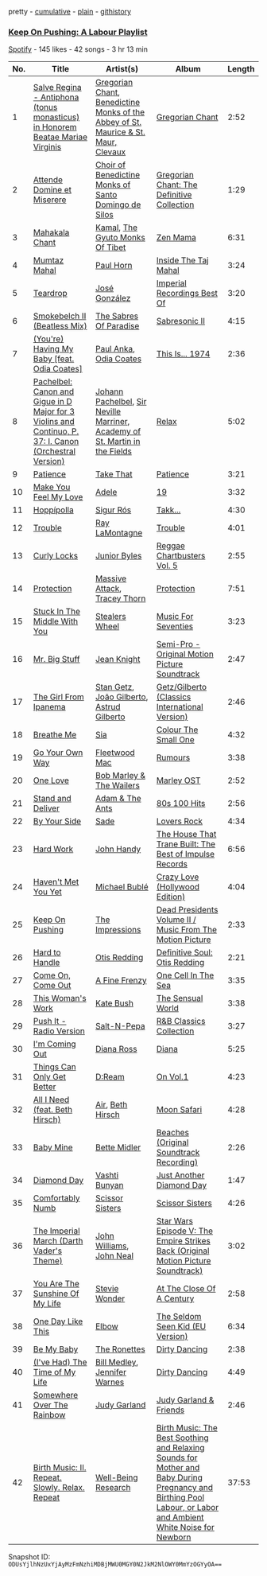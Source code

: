 pretty - [cumulative](/playlists/cumulative/6WHZXvb7hEN5w9VMFWPm1x.md) - [plain](/playlists/plain/6WHZXvb7hEN5w9VMFWPm1x) - [githistory](https://github.githistory.xyz/mackorone/spotify-playlist-archive/blob/main/playlists/plain/6WHZXvb7hEN5w9VMFWPm1x)

### [Keep On Pushing: A Labour Playlist](https://open.spotify.com/playlist/6WHZXvb7hEN5w9VMFWPm1x)

> 

[Spotify](https://open.spotify.com/user/spotify) - 145 likes - 42 songs - 3 hr 13 min

| No. | Title | Artist(s) | Album | Length |
|---|---|---|---|---|
| 1 | [Salve Regina \- Antiphona \(tonus monasticus\) in Honorem Beatae Mariae Virginis](https://open.spotify.com/track/2LDdH6TBPHivQcokt9uxMe) | [Gregorian Chant](https://open.spotify.com/artist/0Hu0feSkb1IIG0PbZ5P2s9), [Benedictine Monks of the Abbey of St\. Maurice & St\. Maur, Clevaux](https://open.spotify.com/artist/6bYu83C0X8Qej7nIk3X5GF) | [Gregorian Chant](https://open.spotify.com/album/3YFDU8Q0n9FGbNm1qzMrXZ) | 2:52 |
| 2 | [Attende Domine et Miserere](https://open.spotify.com/track/0V9uwXG8xqBXxaJFQFdVyV) | [Choir of Benedictine Monks of Santo Domingo de Silos](https://open.spotify.com/artist/7L7IxlZ80tH6r7tyYSH9Xe) | [Gregorian Chant: The Definitive Collection](https://open.spotify.com/album/5b0A7R9kcmcuErJzDuHMpr) | 1:29 |
| 3 | [Mahakala Chant](https://open.spotify.com/track/6lOmgML3mj5nIJ2aCqYdV5) | [Kamal](https://open.spotify.com/artist/49QARoeIkbAkdg1YXaUJ9s), [The Gyuto Monks Of Tibet](https://open.spotify.com/artist/1cjrk0hWzCerXIVm3rNTEc) | [Zen Mama](https://open.spotify.com/album/2eqUbew64eQIaqSMmrPSE4) | 6:31 |
| 4 | [Mumtaz Mahal](https://open.spotify.com/track/5B081R4ZB10dcY1w9sGcCq) | [Paul Horn](https://open.spotify.com/artist/1LI9iEq0loU9cdIa1dxVDj) | [Inside The Taj Mahal](https://open.spotify.com/album/5CI3eqdKUPVR2nB32qGgUP) | 3:24 |
| 5 | [Teardrop](https://open.spotify.com/track/1cTmlIavpTMpGewqlvddOI) | [José González](https://open.spotify.com/artist/6xrCU6zdcSTsG2hLrojpmI) | [Imperial Recordings Best Of](https://open.spotify.com/album/6v5e6P19VdYAy73GGjRDBV) | 3:20 |
| 6 | [Smokebelch II \(Beatless Mix\)](https://open.spotify.com/track/5eVgkmsnTF4jSK5T07C89p) | [The Sabres Of Paradise](https://open.spotify.com/artist/3w0vR06WHMVwMe1G20wmlS) | [Sabresonic II](https://open.spotify.com/album/5LMvhq2gjZeEV02JJ9VOO9) | 4:15 |
| 7 | [\(You're\) Having My Baby \[feat\. Odia Coates\]](https://open.spotify.com/track/1t2P7F6X67Wzg61G7mI4V9) | [Paul Anka](https://open.spotify.com/artist/7ceUfdWq2t5nbatS6ollHh), [Odia Coates](https://open.spotify.com/artist/3UgUTRbDBLMcRCantpTWIe) | [This Is..\. 1974](https://open.spotify.com/album/2rAykESS0yTPHAFBkvFwEu) | 2:36 |
| 8 | [Pachelbel: Canon and Gigue in D Major for 3 Violins and Continuo, P\. 37: I\. Canon \(Orchestral Version\)](https://open.spotify.com/track/5x3TUfYzgZIdt0Kaop64ss) | [Johann Pachelbel](https://open.spotify.com/artist/62TD7509VQIxUe4WpwO0s3), [Sir Neville Marriner](https://open.spotify.com/artist/6NUhQz7eAEsZvjEHTKHux9), [Academy of St\. Martin in the Fields](https://open.spotify.com/artist/77CaCn32H4mOMQA7UElzfF) | [Relax](https://open.spotify.com/album/35AZkwcf7WxuzNQ6iOhiIh) | 5:02 |
| 9 | [Patience](https://open.spotify.com/track/6Pr5e1NsmLvu2gKlFAezO2) | [Take That](https://open.spotify.com/artist/1XgFuvRd7r5g0h844A5ZUQ) | [Patience](https://open.spotify.com/album/7qdhaku3Tz8PqrTBSVp6uG) | 3:21 |
| 10 | [Make You Feel My Love](https://open.spotify.com/track/0mqTcM8kuu2IYPotMt7AzS) | [Adele](https://open.spotify.com/artist/4dpARuHxo51G3z768sgnrY) | [19](https://open.spotify.com/album/2YO1F9DHVEzXPriA1JHoOQ) | 3:32 |
| 11 | [Hoppípolla](https://open.spotify.com/track/6eTGxxQxiTFE6LfZHC33Wm) | [Sigur Rós](https://open.spotify.com/artist/6UUrUCIZtQeOf8tC0WuzRy) | [Takk...](https://open.spotify.com/album/3sE83l3A58DipFp3EzNLiE) | 4:30 |
| 12 | [Trouble](https://open.spotify.com/track/0W6jxWbCr1dggn7FSRiOlE) | [Ray LaMontagne](https://open.spotify.com/artist/6DoH7ywD5BcQvjloe9OcIj) | [Trouble](https://open.spotify.com/album/1JDuRt2LzuUG3HKhkruUJQ) | 4:01 |
| 13 | [Curly Locks](https://open.spotify.com/track/2nm9LkHrITQlBExd8l7Fo5) | [Junior Byles](https://open.spotify.com/artist/5J6lHDYy53GyksfcJyHadC) | [Reggae Chartbusters Vol\. 5](https://open.spotify.com/album/2eJuzRGhoe0VxDRePTw1QW) | 2:55 |
| 14 | [Protection](https://open.spotify.com/track/3kKVqFF4pv4EXeQe428zl2) | [Massive Attack](https://open.spotify.com/artist/6FXMGgJwohJLUSr5nVlf9X), [Tracey Thorn](https://open.spotify.com/artist/7xFnmid57ZE6iWEXdEXO3b) | [Protection](https://open.spotify.com/album/5CnZjFfPDmxOX7KnWLLqpC) | 7:51 |
| 15 | [Stuck In The Middle With You](https://open.spotify.com/track/6pNVhq4m3S9iNRxpwmVQZm) | [Stealers Wheel](https://open.spotify.com/artist/7bPU7cvfoD20ixGD9Qnqki) | [Music For Seventies](https://open.spotify.com/album/3L6yuuvIFVNQEOQ0F3rwn8) | 3:23 |
| 16 | [Mr\. Big Stuff](https://open.spotify.com/track/08013W2oJiJ3FcVq24hjXO) | [Jean Knight](https://open.spotify.com/artist/2Tk0pWxTuQgnE5nsUexrLr) | [Semi\-Pro \- Original Motion Picture Soundtrack](https://open.spotify.com/album/3U3BdoxSfeiLf1yrf3aMAE) | 2:47 |
| 17 | [The Girl From Ipanema](https://open.spotify.com/track/7DjbiNCiaIjGcJcld2hZVM) | [Stan Getz](https://open.spotify.com/artist/0FMucZsEnCxs5pqBjHjIc8), [João Gilberto](https://open.spotify.com/artist/77ZUbcdoU5KCPHNUl8bgQy), [Astrud Gilberto](https://open.spotify.com/artist/5rX2c1zow6hCph8PnnU3kF) | [Getz/Gilberto \(Classics International Version\)](https://open.spotify.com/album/5p7LZlOPMvScCXw5M77xyV) | 2:46 |
| 18 | [Breathe Me](https://open.spotify.com/track/7jqzZyJJLrpkRFYGpkqSK6) | [Sia](https://open.spotify.com/artist/5WUlDfRSoLAfcVSX1WnrxN) | [Colour The Small One](https://open.spotify.com/album/5HRQFmLEuzQP8e12o8DzB5) | 4:32 |
| 19 | [Go Your Own Way](https://open.spotify.com/track/0FeCO85RKW8fDRytwXof2x) | [Fleetwood Mac](https://open.spotify.com/artist/08GQAI4eElDnROBrJRGE0X) | [Rumours](https://open.spotify.com/album/63k57x0qOkUWEMR0dkMivh) | 3:38 |
| 20 | [One Love](https://open.spotify.com/track/6Vy8uPRN1rRj3JY6Kulzb3) | [Bob Marley & The Wailers](https://open.spotify.com/artist/2QsynagSdAqZj3U9HgDzjD) | [Marley OST](https://open.spotify.com/album/3oUCB0n85axmIbdLAR4FpF) | 2:52 |
| 21 | [Stand and Deliver](https://open.spotify.com/track/5niJaBcWtydYNTqIQofOeJ) | [Adam & The Ants](https://open.spotify.com/artist/2DppeCnNtvrLfEobq9Pw5r) | [80s 100 Hits](https://open.spotify.com/album/0pvhletDH7CphbKErUtPCF) | 2:56 |
| 22 | [By Your Side](https://open.spotify.com/track/4jsdqalaKwDTdPGLvps128) | [Sade](https://open.spotify.com/artist/47zz7sob9NUcODy0BTDvKx) | [Lovers Rock](https://open.spotify.com/album/2sLtjaUo7maVVpBAE4IyDk) | 4:34 |
| 23 | [Hard Work](https://open.spotify.com/track/0sdaK7zeep6xHV1bG70hcn) | [John Handy](https://open.spotify.com/artist/3Hl3dCaBcrnvBAOMAW4nJR) | [The House That Trane Built: The Best of Impulse Records](https://open.spotify.com/album/2qb2gPBR2BMN6SkamIuTT0) | 6:56 |
| 24 | [Haven't Met You Yet](https://open.spotify.com/track/4iMdiQO0YJwEkWf8eI2wff) | [Michael Bublé](https://open.spotify.com/artist/1GxkXlMwML1oSg5eLPiAz3) | [Crazy Love \(Hollywood Edition\)](https://open.spotify.com/album/2dNQDOzCubrvIWxtaYO6cU) | 4:04 |
| 25 | [Keep On Pushing](https://open.spotify.com/track/3Z2IFcYlXRgHz1PsRUFqrj) | [The Impressions](https://open.spotify.com/artist/1b1N51wmSK0ckxFAMPSSHO) | [Dead Presidents Volume II / Music From The Motion Picture](https://open.spotify.com/album/52Us0gT9wf2yGMNlwTATGB) | 2:33 |
| 26 | [Hard to Handle](https://open.spotify.com/track/0cOaBiobFTiO26SLaG3fka) | [Otis Redding](https://open.spotify.com/artist/60df5JBRRPcnSpsIMxxwQm) | [Definitive Soul: Otis Redding](https://open.spotify.com/album/5GISxo4Igi2GPbeHlBnAPj) | 2:21 |
| 27 | [Come On, Come Out](https://open.spotify.com/track/0CFEXDoG6aW4hxWxRp9ta2) | [A Fine Frenzy](https://open.spotify.com/artist/5dTYaRzOn4rXGBLH052EeQ) | [One Cell In The Sea](https://open.spotify.com/album/0Cf9D8egNPltljtx7wb3Es) | 3:35 |
| 28 | [This Woman's Work](https://open.spotify.com/track/1Q0sruYhnsq6lmhWgeRFh5) | [Kate Bush](https://open.spotify.com/artist/1aSxMhuvixZ8h9dK9jIDwL) | [The Sensual World](https://open.spotify.com/album/0Bk6rV33JObdtOpjJg0vIy) | 3:38 |
| 29 | [Push It \- Radio Version](https://open.spotify.com/track/1eFUfPZJiys9SNyBKqaQ8P) | [Salt\-N\-Pepa](https://open.spotify.com/artist/7wqtxqI3eo7Gn1P7SpP6cQ) | [R&B Classics Collection](https://open.spotify.com/album/2ZZiI4Jg5SYg7suQwGSv4z) | 3:27 |
| 30 | [I'm Coming Out](https://open.spotify.com/track/0ew27xRdxSexrWbODuLfeE) | [Diana Ross](https://open.spotify.com/artist/3MdG05syQeRYPPcClLaUGl) | [Diana](https://open.spotify.com/album/0Gy4phN6Xwx4uyskE7Wkls) | 5:25 |
| 31 | [Things Can Only Get Better](https://open.spotify.com/track/1Z044RdmytQDD8571vd4fl) | [D:Ream](https://open.spotify.com/artist/2dCQKsTjB762AhtIACbAQA) | [On Vol.1](https://open.spotify.com/album/2WEz05B90H3qjP6dnTQi4v) | 4:23 |
| 32 | [All I Need \(feat\. Beth Hirsch\)](https://open.spotify.com/track/6T10XPeC9X5xEaD6tMcK6M) | [Air](https://open.spotify.com/artist/1P6U1dCeHxPui5pIrGmndZ), [Beth Hirsch](https://open.spotify.com/artist/7a1nGgiWVcRP4PV6xkXQ96) | [Moon Safari](https://open.spotify.com/album/5dmYtZVJ1bG9RyrZBRrkOA) | 4:28 |
| 33 | [Baby Mine](https://open.spotify.com/track/7whbB67mJZzBpvMmnyVWRl) | [Bette Midler](https://open.spotify.com/artist/13y0kncDD4J9wxCyfKr10W) | [Beaches \(Original Soundtrack Recording\)](https://open.spotify.com/album/7hKfx1hjTjzdU4SysDMNc9) | 2:26 |
| 34 | [Diamond Day](https://open.spotify.com/track/2eQPrWNTsHo9O3TblFRJxo) | [Vashti Bunyan](https://open.spotify.com/artist/4chuPfKtATDZvbRLExsTp2) | [Just Another Diamond Day](https://open.spotify.com/album/73fSM3Ao0JKIfIABpSGYP6) | 1:47 |
| 35 | [Comfortably Numb](https://open.spotify.com/track/3CEDsCxV3DOagHze3384vB) | [Scissor Sisters](https://open.spotify.com/artist/3Y10boYzeuFCJ4Qgp53w6o) | [Scissor Sisters](https://open.spotify.com/album/61kdx5MjTMmJQLiJPNoMGy) | 4:26 |
| 36 | [The Imperial March \(Darth Vader's Theme\)](https://open.spotify.com/track/62HY7V5hRKtfIZ7uCYqYqu) | [John Williams](https://open.spotify.com/artist/3dRfiJ2650SZu6GbydcHNb), [John Neal](https://open.spotify.com/artist/5zMZofgPVYk9IVibwopcbY) | [Star Wars Episode V: The Empire Strikes Back \(Original Motion Picture Soundtrack\)](https://open.spotify.com/album/0a5t6HeElUsxiFrdocSlBM) | 3:02 |
| 37 | [You Are The Sunshine Of My Life](https://open.spotify.com/track/1lSBvNN5KpRC0OfzEJjY7L) | [Stevie Wonder](https://open.spotify.com/artist/7guDJrEfX3qb6FEbdPA5qi) | [At The Close Of A Century](https://open.spotify.com/album/1RspINIRNK1WiHUHoYqdXx) | 2:58 |
| 38 | [One Day Like This](https://open.spotify.com/track/3Dp0flrMGYqcixPMrwTXft) | [Elbow](https://open.spotify.com/artist/0TJB3EE2efClsYIDQ8V2Jk) | [The Seldom Seen Kid \(EU Version\)](https://open.spotify.com/album/12ectug7mONYUgSgxJSnnC) | 6:34 |
| 39 | [Be My Baby](https://open.spotify.com/track/2IytVPoVVF0yKvaFDouXgj) | [The Ronettes](https://open.spotify.com/artist/7CyeXFnOrfC1N6z4naIpgo) | [Dirty Dancing](https://open.spotify.com/album/03HVo5MVOWQ4kilTtF1Czg) | 2:38 |
| 40 | [\(I've Had\) The Time of My Life](https://open.spotify.com/track/5UqqOfFa9DYXALpCCF8VwB) | [Bill Medley](https://open.spotify.com/artist/1XE70WwxhnrXNAJYQQ9ygx), [Jennifer Warnes](https://open.spotify.com/artist/1BwHztAQKypBuy5WBEdJnG) | [Dirty Dancing](https://open.spotify.com/album/03HVo5MVOWQ4kilTtF1Czg) | 4:49 |
| 41 | [Somewhere Over The Rainbow](https://open.spotify.com/track/3WvsWWvfqXezlD2wd9zSmv) | [Judy Garland](https://open.spotify.com/artist/0hItVPjwJLVZrFqOyIsxPf) | [Judy Garland & Friends](https://open.spotify.com/album/1OcBXp0k91CJCKh1K6NyQq) | 2:46 |
| 42 | [Birth Music: II\. Repeat\. Slowly\. Relax\. Repeat](https://open.spotify.com/track/1hUVrPXKhHCRsfsyIjESv3) | [Well\-Being Research](https://open.spotify.com/artist/23xYBgD14WMeAvaBcsMX5f) | [Birth Music: The Best Soothing and Relaxing Sounds for Mother and Baby During Pregnancy and Birthing Pool Labour, or Labor and Ambient White Noise for Newborn](https://open.spotify.com/album/4ESzvnjkhKJ0p2luAuzDRL) | 37:53 |

Snapshot ID: `ODUsYjlhNzUxYjAyMzFmNzhiMDBjMWU0MGY0N2JkM2NlOWY0MmYzOGYyOA==`
